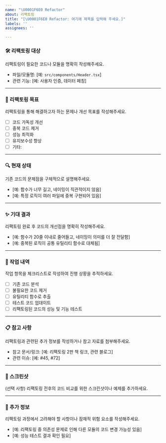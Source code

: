 ```yaml
---
name: "\U0001F6E0️ Refactor"
about: 리팩토링
title: "[\U0001F6E0️ Refactor: 여기에 제목을 입력해 주세요.]"
labels: ''
assignees: ''

---
```


### 🛠️ 리팩토링 대상
리팩토링이 필요한 코드나 모듈을 명확히 작성해주세요.
- 파일/모듈명: [예: `src/components/Header.tsx`]
- 관련 기능: [예: 사용자 인증, 데이터 페칭]

---

### 🎯 리팩토링 목표
리팩토링을 통해 해결하고자 하는 문제나 개선 목표를 작성해주세요.
- [ ] 코드 가독성 개선
- [ ] 중복 코드 제거
- [ ] 성능 최적화
- [ ] 유지보수성 향상
- [ ] 기타: 

---

### 🔍 현재 상태
기존 코드의 문제점을 구체적으로 설명해주세요.
- [예: 함수가 너무 길고, 네이밍이 직관적이지 않음]
- [예: 특정 로직이 여러 파일에 중복 구현되어 있음]

---

### ✨ 기대 결과
리팩토링 완료 후 코드의 개선점을 명확히 작성해주세요.
- [예: 함수가 20줄 이내로 줄어들고, 네이밍이 의미를 더 잘 전달함]
- [예: 중복된 로직이 공통 유틸리티 함수로 대체됨]

---

### 📜 작업 내역
작업 항목을 체크리스트로 작성하여 진행 상황을 추적하세요.
- [ ] 기존 코드 분석
- [ ] 불필요한 코드 제거
- [ ] 유틸리티 함수로 추출
- [ ] 테스트 코드 업데이트
- [ ] 리팩토링된 코드의 성능 및 기능 테스트

---

### 📋 참고 사항
리팩토링과 관련된 추가 정보를 작성하거나 참고 자료를 첨부해주세요.
- 참고 문서/링크: [예: 리팩토링 2판 책 링크, 관련 블로그]
- 관련 이슈: [예: #45, #72]

---

### 📸 스크린샷
(선택 사항) 리팩토링 전후의 코드 비교를 위한 스크린샷이나 예제를 추가하세요.

---

### 📜 추가 정보
리팩토링 과정에서 고려해야 할 사항이나 잠재적 위험 요소를 작성해주세요.
- [예: 리팩토링 중 의존성 문제로 인해 다른 모듈의 코드 변경 가능성 있음]
- [예: 성능 테스트 결과 확인 필요]
